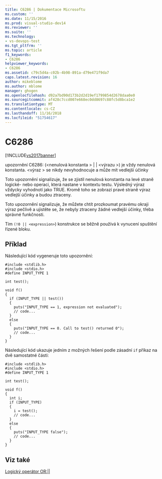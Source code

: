 ```yaml
---
title: C6286 | Dokumentace Microsoftu
ms.custom: ''
ms.date: 11/15/2016
ms.prod: visual-studio-dev14
ms.reviewer: ''
ms.suite: ''
ms.technology:
- vs-devops-test
ms.tgt_pltfrm: ''
ms.topic: article
f1_keywords:
- C6286
helpviewer_keywords:
- C6286
ms.assetid: c79c5d4a-c02b-4b98-891a-d79e471f9da7
caps.latest.revision: 16
author: mikeblome
ms.author: mblome
manager: ghogen
ms.openlocfilehash: d92a7bd90d173b2d2d19ef1799854d2678daa0e0
ms.sourcegitcommit: af428c7ccd007e668ec0dd8697c88fc5d8bca1e2
ms.translationtype: MT
ms.contentlocale: cs-CZ
ms.lasthandoff: 11/16/2018
ms.locfileid: "51754617"
---
```

# <a name="c6286"></a>C6286
[!INCLUDE[vs2017banner](../includes/vs2017banner.md)]

upozornění C6286: (\<nenulová konstanta > &#124; &#124; \<výrazu >) je vždy nenulová konstanta. \<výraz > se nikdy nevyhodnocuje a může mít vedlejší účinky  
  
 Toto upozornění signalizuje, že se zjistil nenulová konstanta na levé straně logické- nebo operaci, která nastane v kontextu testu. Výsledný výraz vždycky vyhodnotí jako TRUE. Kromě toho se zobrazí pravé straně výraz vedlejší účinky a budou ztraceny.  
  
 Toto upozornění signalizuje, že můžete chtít prozkoumat pravému okraji výraz pečlivě a ujistěte se, že nebyly ztraceny žádné vedlejší účinky, třeba správné funkčnosti.  
  
 Tím `(!0 || <expression>`) konstrukce se běžně používá k vynucení spuštění řízené bloku.  
  
## <a name="example"></a>Příklad  
 Následující kód vygeneruje toto upozornění:  
  
```  
#include <stdlib.h>  
#include <stdio.h>  
#define INPUT_TYPE 1   
  
int test();  
  
void f()  
{  
  if (INPUT_TYPE || test())   
  {  
    puts("INPUT_TYPE == 1, expression not evaluated");  
    // code...  
  }  
  else  
  {  
    puts("INPUT_TYPE == 0. Call to test() returned 0");  
    // code...  
  }  
}  
```  
  
 Následující kód ukazuje jedním z možných řešení podle zásadní `if` příkaz na dvě samostatné části:  
  
```  
#include <stdlib.h>  
#include <stdio.h>  
#define INPUT_TYPE 1   
  
int test();  
  
void f()  
{  
  int i;  
  if (INPUT_TYPE)   
  {  
    i = test();  
    // code...  
  }  
  else  
  {  
    puts("INPUT_TYPE false");  
    // code...  
  }  
}  
```  
  
## <a name="see-also"></a>Viz také  
 [Logický operátor OR:&#124;&#124;](http://msdn.microsoft.com/library/31837c99-2655-4bf3-8ded-f13b7a9dc533)



